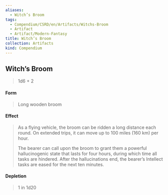 ```yaml
---
aliases:
  - Witch’s Broom
tags:
  - Compendium/CSRD/en/Artifacts/Witchs-Broom
  - Artifact
  - Artifact/Modern-Fantasy
title: Witch’s Broom
collection: Artifacts
kind: Compendium
---
```

## Witch’s Broom

>1d6 + 2
#### Form
>Long wooden broom
#### Effect
>As a flying vehicle, the broom can be ridden a long distance each round. On extended trips, it can move up to 100 miles (160 km) per hour. 
>
>The bearer can call upon the broom to grant them a powerful hallucinogenic state that lasts for four hours, during which time all tasks are hindered. After the hallucinations end, the bearer’s Intellect tasks are eased for the next ten minutes. 


#### Depletion 
>1 in 1d20